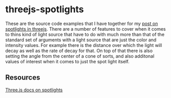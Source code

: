 # threejs-spotlights

These are the source code examples that I have together for my [post on spotlights in threejs](https://dustinpfister.github.io/2018/04/11/threejs-spotlights/). There are a number of features to cover when it comes to thins kind of light source that have to do with much more than that of the standard set of arguments with a light source that are just the color and intensity values. For example there is the distance over which the light will decay as well as the rate of decay for that. On top of that there is also setting the angle from the center of a cone of sorts, and also additonal values of interest when it comes to just the spot light itself.

## Resources

[Three.js docs on spotlights ](https://threejs.org/docs/#api/en/lights/SpotLight)

